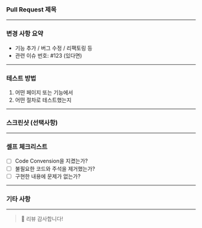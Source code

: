 ### Pull Request 제목
<!-- 간결하고 명확한 제목 작성 (예: fix: 로그인 실패 시 오류 메시지 출력) -->

---

### 변경 사항 요약
<!-- 이 PR에서 어떤 변경이 있었는지 요약해주세요 -->
- 기능 추가 / 버그 수정 / 리팩토링 등
- 관련 이슈 번호: #123 (있다면)

---

### 테스트 방법
<!-- 구현한 내용을 어떻게 확인할 수 있는지, 어떻게 테스트할 수 있는지 설명하세요 -->
1. 어떤 페이지 또는 기능에서
2. 어떤 절차로 테스트했는지

---

### 스크린샷 (선택사항)
<!-- 변경 사항을 보여줄 스크린샷을 첨부해주세요 -->

---

### 셀프 체크리스트
- [ ] Code Convension을 지켰는가?
- [ ] 불필요한 코드와 주석을 제거했는가?
- [ ] 구현한 내용에 문제가 없는가?
<!-- [x] 체크박스는 [] 안에 x를 넣어서 표시할 수 있습니다. -->

---

### 기타 사항
<!-- 리뷰어에게 전달하고 싶은 메시지나 참고할 만한 내용을 적어주세요 -->

---

> 🙏 리뷰 감사합니다!